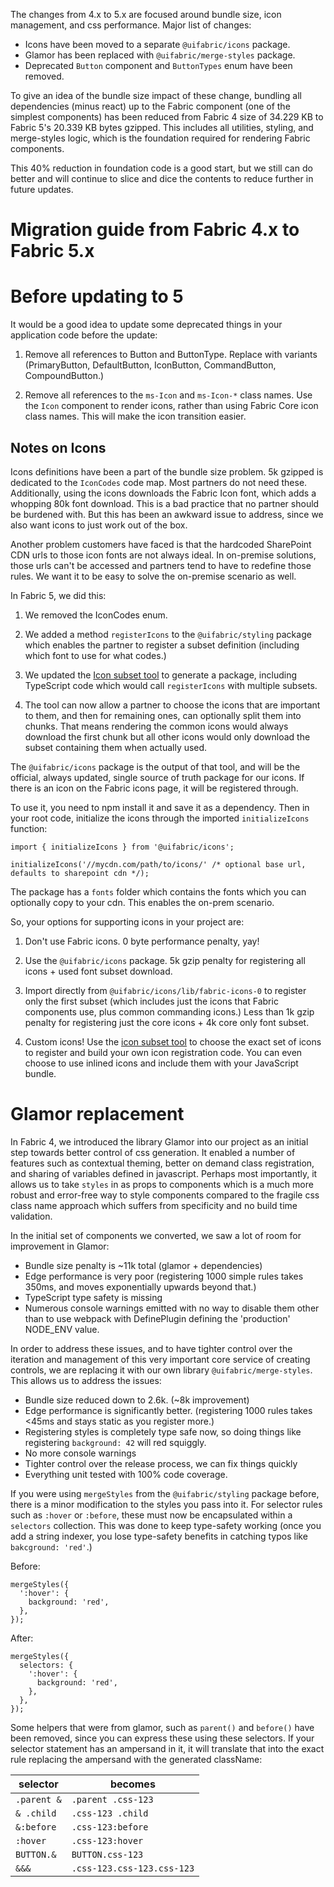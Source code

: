 The changes from 4.x to 5.x are focused around bundle size, icon management, and css performance. Major list of changes:

- Icons have been moved to a separate `@uifabric/icons` package.
- Glamor has been replaced with `@uifabric/merge-styles` package.
- Deprecated `Button` component and `ButtonTypes` enum have been removed.

To give an idea of the bundle size impact of these change, bundling all dependencies (minus react) up to the Fabric component (one of the simplest components) has been reduced from Fabric 4 size of 34.229 KB to Fabric 5's 20.339 KB bytes gzipped. This includes all utilities, styling, and merge-styles logic, which is the foundation required for rendering Fabric components.

This 40% reduction in foundation code is a good start, but we still can do better and will continue to slice and dice the contents to reduce further in future updates.

# Migration guide from Fabric 4.x to Fabric 5.x

# Before updating to 5

It would be a good idea to update some deprecated things in your application code before the update:

1. Remove all references to Button and ButtonType. Replace with variants (PrimaryButton, DefaultButton, IconButton, CommandButton, CompoundButton.)

2. Remove all references to the `ms-Icon` and `ms-Icon-*` class names. Use the `Icon` component to render icons, rather than using Fabric Core icon class names. This will make the icon transition easier.

## Notes on Icons

Icons definitions have been a part of the bundle size problem. 5k gzipped is dedicated to the `IconCodes` code map. Most partners do not need these. Additionally, using the icons downloads the Fabric Icon font, which adds a whopping 80k font download. This is a bad practice that no partner should be burdened with. But this has been an awkward issue to address, since we also want icons to just work out of the box.

Another problem customers have faced is that the hardcoded SharePoint CDN urls to those icon fonts are not always ideal. In on-premise solutions, those urls can't be accessed and partners tend to have to redefine those rules. We want it to be easy to solve the on-premise scenario as well.

In Fabric 5, we did this:

1. We removed the IconCodes enum.

2. We added a method `registerIcons` to the `@uifabric/styling` package which enables the partner to register a subset definition (including which font to use for what codes.)

3. We updated the [Icon subset tool](https://aka.ms/uifabric-icons) to generate a package, including TypeScript code which would call `registerIcons` with multiple subsets.

4. The tool can now allow a partner to choose the icons that are important to them, and then for remaining ones, can optionally split them into chunks. That means rendering the common icons would always download the first chunk but all other icons would only download the subset containing them when actually used.

The `@uifabric/icons` package is the output of that tool, and will be the official, always updated, single source of truth package for our icons. If there is an icon on the Fabric icons page, it will be registered through.

To use it, you need to npm install it and save it as a dependency. Then in your root code, initialize the icons through the imported `initializeIcons` function:

```tsx
import { initializeIcons } from '@uifabric/icons';

initializeIcons('//mycdn.com/path/to/icons/' /* optional base url, defaults to sharepoint cdn */);
```

The package has a `fonts` folder which contains the fonts which you can optionally copy to your cdn. This enables the on-prem scenario.

So, your options for supporting icons in your project are:

1. Don't use Fabric icons. 0 byte performance penalty, yay!

2. Use the `@uifabric/icons` package. 5k gzip penalty for registering all icons + used font subset download.

3. Import directly from `@uifabric/icons/lib/fabric-icons-0` to register only the first subset (which includes just the icons that Fabric components use, plus common commanding icons.) Less than 1k gzip penalty for registering just the core icons + 4k core only font subset.

4. Custom icons! Use the [icon subset tool](https://aka.ms/uifabric-icons) to choose the exact set of icons to register and build your own icon registration code. You can even choose to use inlined icons and include them with your JavaScript bundle.

# Glamor replacement

In Fabric 4, we introduced the library Glamor into our project as an initial step towards better control of css generation. It enabled a number of features such as contextual theming, better on demand class registration, and sharing of variables defined in javascript. Perhaps most importantly, it allows us to take `styles` in as props to components which is a much more robust and error-free way to style components compared to the fragile css class name approach which suffers from specificity and no build time validation.

In the initial set of components we converted, we saw a lot of room for improvement in Glamor:

- Bundle size penalty is ~11k total (glamor + dependencies)
- Edge performance is very poor (registering 1000 simple rules takes 350ms, and moves exponentially upwards beyond that.)
- TypeScript type safety is missing
- Numerous console warnings emitted with no way to disable them other than to use webpack with DefinePlugin defining the 'production' NODE_ENV value.

In order to address these issues, and to have tighter control over the iteration and management of this very important core service of creating controls, we are replacing it with our own library `@uifabric/merge-styles`. This allows us to address the issues:

- Bundle size reduced down to 2.6k. (~8k improvement)
- Edge performance is significantly better. (registering 1000 rules takes <45ms and stays static as you register more.)
- Registering styles is completely type safe now, so doing things like registering `background: 42` will red squiggly.
- No more console warnings
- Tighter control over the release process, we can fix things quickly
- Everything unit tested with 100% code coverage.

If you were using `mergeStyles` from the `@uifabric/styling` package before, there is a minor modification to the styles you pass into it. For selector rules such as `:hover` or `:before`, these must now be encapsulated within a `selectors` collection. This was done to keep type-safety working (once you add a string indexer, you lose type-safety benefits in catching typos like `bakcground: 'red'`.)

Before:

```tsx
mergeStyles({
  ':hover': {
    background: 'red',
  },
});
```

After:

```tsx
mergeStyles({
  selectors: {
    ':hover': {
      background: 'red',
    },
  },
});
```

Some helpers that were from glamor, such as `parent()` and `before()` have been removed, since you can express these using these selectors. If your selector statement has an ampersand in it, it will translate that into the exact rule replacing the ampersand with the generated className:

| selector    | becomes                    |
| ----------- | -------------------------- |
| `.parent &` | `.parent .css-123`         |
| `& .child`  | `.css-123 .child`          |
| `&:before`  | `.css-123:before`          |
| `:hover`    | `.css-123:hover`           |
| `BUTTON.&`  | `BUTTON.css-123`           |
| `&&&`       | `.css-123.css-123.css-123` |
